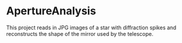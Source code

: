 # ApertureAnalysis
This project reads in JPG images of a star with diffraction spikes and reconstructs the shape of the mirror used by the telescope.
